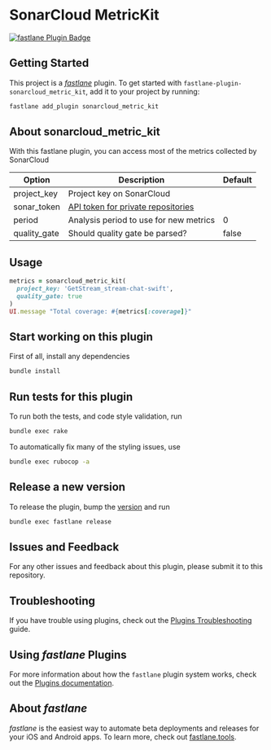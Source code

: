 # SonarCloud MetricKit

[![fastlane Plugin Badge](https://rawcdn.githack.com/fastlane/fastlane/master/fastlane/assets/plugin-badge.svg)](https://rubygems.org/gems/fastlane-plugin-sonarcloud_metric_kit)

## Getting Started

This project is a [_fastlane_](https://github.com/fastlane/fastlane) plugin. To get started with `fastlane-plugin-sonarcloud_metric_kit`, add it to your project by running:

```bash
fastlane add_plugin sonarcloud_metric_kit
```

## About sonarcloud_metric_kit

With this fastlane plugin, you can access most of the metrics collected by SonarCloud

| Option | Description | Default |
| ------- |------------ | ------- |
| project_key | Project key on SonarCloud | |
| sonar_token | [API token for private repositories](https://sonarcloud.io/account/security) | |
| period | Analysis period to use for new metrics | 0 |
| quality_gate | Should quality gate be parsed? | false |

## Usage

```ruby
metrics = sonarcloud_metric_kit(
  project_key: 'GetStream_stream-chat-swift',
  quality_gate: true
)
UI.message "Total coverage: #{metrics[:coverage]}"
```

## Start working on this plugin

First of all, install any dependencies

```bash
bundle install
```

## Run tests for this plugin

To run both the tests, and code style validation, run

```bash
bundle exec rake
```

To automatically fix many of the styling issues, use

```bash
bundle exec rubocop -a
```

## Release a new version

To release the plugin, bump the [version](https://github.com/GetStream/fastlane-plugin-sonarcloud_metric_kit/blob/main/lib/fastlane/plugin/sonarcloud_metric_kit/version.rb) and run

```bash
bundle exec fastlane release
```

## Issues and Feedback

For any other issues and feedback about this plugin, please submit it to this repository.

## Troubleshooting

If you have trouble using plugins, check out the [Plugins Troubleshooting](https://docs.fastlane.tools/plugins/plugins-troubleshooting/) guide.

## Using _fastlane_ Plugins

For more information about how the `fastlane` plugin system works, check out the [Plugins documentation](https://docs.fastlane.tools/plugins/create-plugin/).

## About _fastlane_

_fastlane_ is the easiest way to automate beta deployments and releases for your iOS and Android apps. To learn more, check out [fastlane.tools](https://fastlane.tools).
